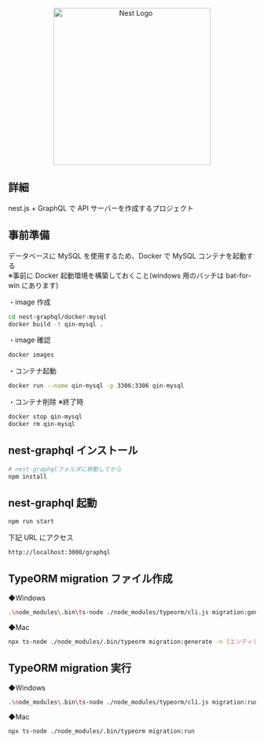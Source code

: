 <p align="center">
  <a href="http://nestjs.com/" target="blank"><img src="https://nestjs.com/img/logo_text.svg" width="320" alt="Nest Logo" /></a>
</p>

## 詳細

nest.js + GraphQL で API サーバーを作成するプロジェクト

## 事前準備

データベースに MySQL を使用するため、Docker で MySQL コンテナを起動する  
※事前に Docker 起動環境を構築しておくこと(windows 用のバッチは bat-for-win にあります)

・image 作成

```bash
cd nest-graphql/docker-mysql
docker build -t qin-mysql .
```

・image 確認

```bash
docker images
```

・コンテナ起動

```bash
docker run --name qin-mysql -p 3306:3306 qin-mysql
```

・コンテナ削除 ※終了時

```bash
docker stop qin-mysql
docker rm qin-mysql
```

## nest-graphql インストール

```bash
# nest-graphqlフォルダに移動してから
npm install
```

## nest-graphql 起動

```bash
npm run start
```

下記 URL にアクセス

```
http://localhost:3000/graphql
```

## TypeORM migration ファイル作成

◆Windows

```bash
.\node_modules\.bin\ts-node ./node_modules/typeorm/cli.js migration:generate -n [エンティティ名]
```

◆Mac

```bash
npx ts-node ./node_modules/.bin/typeorm migration:generate -n [エンティティ名]
```

## TypeORM migration 実行

◆Windows

```bash
.\node_modules\.bin\ts-node ./node_modules/typeorm/cli.js migration:run
```

◆Mac

```bash
npx ts-node ./node_modules/.bin/typeorm migration:run
```

